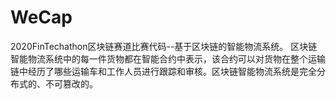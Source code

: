 # WeCap
2020FinTechathon区块链赛道比赛代码--基于区块链的智能物流系统。
区块链智能物流系统中的每一件货物都在智能合约中表示，该合约可以对货物在整个运输链中经历了哪些运输车和工作人员进行跟踪和审核。区块链智能物流系统是完全分布式的、不可篡改的。
